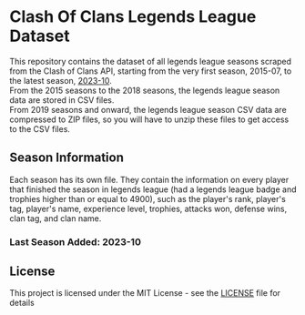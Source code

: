 # Clash Of Clans Legends League Dataset

This repository contains the dataset of all legends league seasons scraped from the Clash of Clans API, starting from the very first season, 2015-07, to the latest season, [2023-10](#last-season-added-2023-10).\
From the 2015 seasons to the 2018 seasons, the legends league season data are stored in CSV files.\
From 2019 seasons and onward, the legends league season CSV data are compressed to ZIP files, so you will have to unzip these files to get access to the CSV files.

## Season Information
Each season has its own file. They contain the information on every player that finished the season in legends league (had a legends league badge and trophies higher than or equal to 4900), such as the player's rank, player's tag, player's name, experience level, trophies, attacks won, defense wins, clan tag, and clan name.

### Last Season Added: 2023-10
## License

This project is licensed under the MIT License - see the [LICENSE](LICENSE) file for details